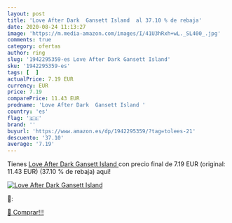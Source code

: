 ```yaml
---
layout: post
title: 'Love After Dark  Gansett Island  al 37.10 % de rebaja'
date: 2020-08-24 11:13:27
image: 'https://m.media-amazon.com/images/I/41U3hRxh+wL._SL400_.jpg'
comments: true
category: ofertas
author: ring
slug: '1942295359-es Love After Dark Gansett Island'
sku: '1942295359-es'
tags: [  ]
actualPrice: 7.19 EUR
currency: EUR
price: 7.19
comparePrice: 11.43 EUR
prodname: 'Love After Dark  Gansett Island '
country: 'es'
flag: '🇪🇸'
brand: ''
buyurl: 'https://www.amazon.es/dp/1942295359/?tag=tolees-21'
descuento: '37.10'
average: '7.19'
---
```


Tienes [Love After Dark  Gansett Island ](https://www.amazon.es/dp/1942295359/?tag=tolees-21) con precio final de  7.19 EUR (original: 11.43 EUR) (37.10 %  de rebaja) aqui!

[![Love After Dark  Gansett Island ](https://m.media-amazon.com/images/I/41U3hRxh+wL._SL400_.jpg)](https://www.amazon.es/dp/1942295359/?tag=tolees-21)

🔎:


[🛒 Comprar!!!](https://www.amazon.es/dp/1942295359/?tag=tolees-21)
